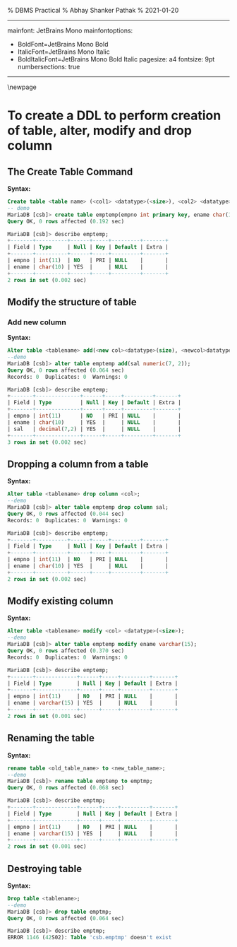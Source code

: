 % DBMS Practical
% Abhay Shanker Pathak
% 2021-01-20

---
mainfont: JetBrains Mono
mainfontoptions:
- BoldFont=JetBrains Mono Bold
- ItalicFont=JetBrains Mono Italic
- BoldItalicFont=JetBrains Mono Bold Italic
pagesize: a4
fontsize: 9pt
numbersections: true
---

\newpage

# To create a DDL to perform creation of table, alter, modify and drop column

## The Create Table Command

**Syntax:**

```sql
Create table <table name> (<col1> <datatype>(<size>), <col2> <datatype> (<size>));
-- demo
MariaDB [csb]> create table emptemp(empno int primary key, ename char(10));
Query OK, 0 rows affected (0.192 sec)

MariaDB [csb]> describe emptemp;
+-------+----------+------+-----+---------+-------+
| Field | Type     | Null | Key | Default | Extra |
+-------+----------+------+-----+---------+-------+
| empno | int(11)  | NO   | PRI | NULL    |       |
| ename | char(10) | YES  |     | NULL    |       |
+-------+----------+------+-----+---------+-------+
2 rows in set (0.002 sec)
```

## Modify the structure of table

### Add new column

**Syntax:**

```sql
Alter table <tablename> add(<new col><datatype>(size), <newcol>datatype(size));
--demo
MariaDB [csb]> alter table emptemp add(sal numeric(7, 2));
Query OK, 0 rows affected (0.064 sec)
Records: 0  Duplicates: 0  Warnings: 0

MariaDB [csb]> describe emptemp;
+-------+--------------+------+-----+---------+-------+
| Field | Type         | Null | Key | Default | Extra |
+-------+--------------+------+-----+---------+-------+
| empno | int(11)      | NO   | PRI | NULL    |       |
| ename | char(10)     | YES  |     | NULL    |       |
| sal   | decimal(7,2) | YES  |     | NULL    |       |
+-------+--------------+------+-----+---------+-------+
3 rows in set (0.002 sec)
```

## Dropping a column from a table

**Syntax:**

```sql
Alter table <tablename> drop column <col>;
--demo
MariaDB [csb]> alter table emptemp drop column sal;
Query OK, 0 rows affected (0.044 sec)
Records: 0  Duplicates: 0  Warnings: 0

MariaDB [csb]> describe emptemp;
+-------+----------+------+-----+---------+-------+
| Field | Type     | Null | Key | Default | Extra |
+-------+----------+------+-----+---------+-------+
| empno | int(11)  | NO   | PRI | NULL    |       |
| ename | char(10) | YES  |     | NULL    |       |
+-------+----------+------+-----+---------+-------+
2 rows in set (0.002 sec)
```

## Modify existing column

**Syntax:**

```sql
Alter table <tablename> modify <col> <datatype>(<size>);
--demo
MariaDB [csb]> alter table emptemp modify ename varchar(15);
Query OK, 0 rows affected (0.370 sec)
Records: 0  Duplicates: 0  Warnings: 0

MariaDB [csb]> describe emptemp;
+-------+-------------+------+-----+---------+-------+
| Field | Type        | Null | Key | Default | Extra |
+-------+-------------+------+-----+---------+-------+
| empno | int(11)     | NO   | PRI | NULL    |       |
| ename | varchar(15) | YES  |     | NULL    |       |
+-------+-------------+------+-----+---------+-------+
2 rows in set (0.001 sec)
```

## Renaming the table

**Syntax:**

```sql
rename table <old_table_name> to <new_table_name>;
--demo
MariaDB [csb]> rename table emptemp to emptmp;
Query OK, 0 rows affected (0.068 sec)

MariaDB [csb]> describe emptmp;
+-------+-------------+------+-----+---------+-------+
| Field | Type        | Null | Key | Default | Extra |
+-------+-------------+------+-----+---------+-------+
| empno | int(11)     | NO   | PRI | NULL    |       |
| ename | varchar(15) | YES  |     | NULL    |       |
+-------+-------------+------+-----+---------+-------+
2 rows in set (0.001 sec)
```

## Destroying table

**Syntax:**

```sql
Drop table <tablename>;
--demo
MariaDB [csb]> drop table emptmp;
Query OK, 0 rows affected (0.064 sec)

MariaDB [csb]> describe emptmp;
ERROR 1146 (42S02): Table 'csb.emptmp' doesn't exist
```
